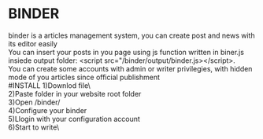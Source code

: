 # BINDER
binder is a articles management system, you can create post and news with its editor easily\
You can insert your posts in you page using js function written in biner.js insiede output folder: &lt;script src="/binder/output/binder.js>&lt;/script>.\
You can create some accounts with admin or writer privilegies, with hidden mode of you articles since official publishment\
#INSTALL
1)Downlod file\                                                                                                                                                                                                                     
2)Paste folder in your website root folder\
3)Open /binder/ \
4)Configure your binder\
5)Llogin with your configuration account\
6)Start to write\
